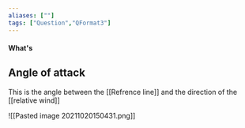 ```yaml
---
aliases: [""]
tags: ["Question","QFormat3"]
---
```


#### What's
## Angle of attack
This is the angle between the [[Refrence line]] and the direction of the [[relative wind]]

![[Pasted image 20211020150431.png]]